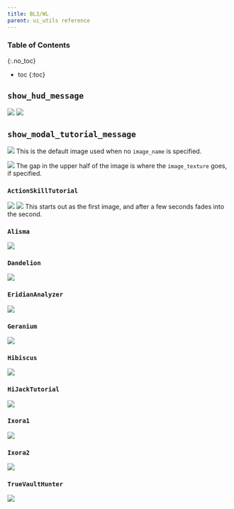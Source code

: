 ```yaml
---
title: BL3/WL
parent: ui_utils reference
---
```


### Table of Contents
{:.no_toc}
- toc
{:toc}

## `show_hud_message`
![](/assets/images/ui_utils/bl3_hud_message.jpg)
![](/assets/images/ui_utils/wl_hud_message.jpg)

## `show_modal_tutorial_message`
![](/assets/images/ui_utils/bl3_modal_tutorial_message.jpg)
This is the default image used when no `image_name` is specified.

![](/assets/images/ui_utils/wl_modal_tutorial_message.jpg)
The gap in the upper half of the image is where the `image_texture` goes, if specified.

### `ActionSkillTutorial`
![](/assets/images/ui_utils/bl3_modal_actionskilltutorial_p1.jpg)
![](/assets/images/ui_utils/bl3_modal_actionskilltutorial_p2.jpg)
This starts out as the first image, and after a few seconds fades into the second.

### `Alisma`
![](/assets/images/ui_utils/bl3_modal_alisma.jpg)
### `Dandelion`
![](/assets/images/ui_utils/bl3_modal_dandelion.jpg)
### `EridianAnalyzer`
![](/assets/images/ui_utils/bl3_modal_eridiananalyzer.jpg)
### `Geranium`
![](/assets/images/ui_utils/bl3_modal_geranium.jpg)
### `Hibiscus`
![](/assets/images/ui_utils/bl3_modal_hibiscus.jpg)
### `HiJackTutorial`
![](/assets/images/ui_utils/bl3_modal_hijacktutorial.jpg)
### `Ixora1`
![](/assets/images/ui_utils/bl3_modal_ixora1.jpg)
### `Ixora2`
![](/assets/images/ui_utils/bl3_modal_ixora2.jpg)
### `TrueVaultHunter`
![](/assets/images/ui_utils/bl3_modal_truevaulthunter.jpg)
